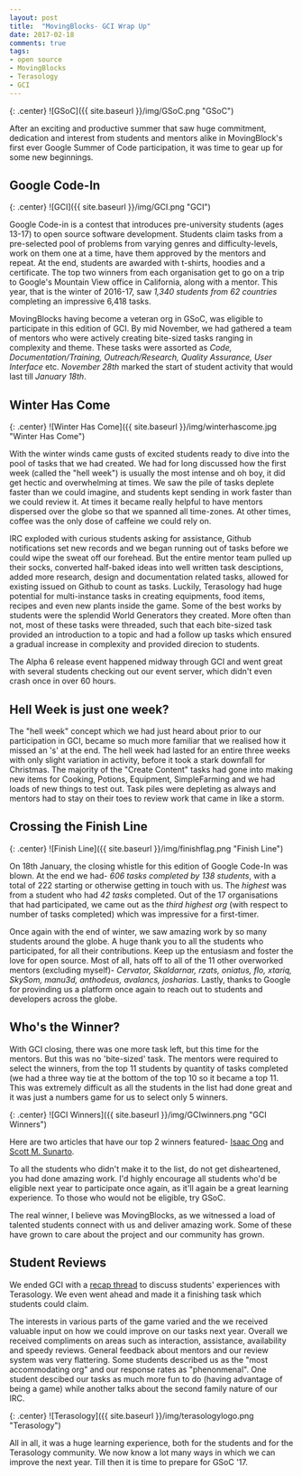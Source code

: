 ```yaml
---
layout: post
title:  "MovingBlocks- GCI Wrap Up"
date: 2017-02-18
comments: true
tags:
- open source
- MovingBlocks
- Terasology
- GCI
---
```


{: .center}
![GSoC]({{ site.baseurl }}/img/GSoC.png "GSoC")

After an exciting and productive summer that saw huge commitment, dedication and interest from students and mentors alike in MovingBlock's first ever Google Summer of Code participation, it was time to gear up for some new beginnings.

## Google Code-In

{: .center}
![GCI]({{ site.baseurl }}/img/GCI.png "GCI")

Google Code-in is a contest that introduces pre-university students (ages 13-17) to open source software development. Students claim tasks from a pre-selected pool of problems from varying genres and difficulty-levels, work on them one at a time, have them approved by the mentors and repeat. At the end, students are awarded with t-shirts, hoodies and a certificate. The top two winners from each organisation get to go on a trip to Google's Mountain View office in California, along with a mentor. This year, that is the winter of 2016-17, saw *1,340 students from 62 countries* completing an impressive 6,418 tasks.

MovingBlocks having become a veteran org in GSoC, was eligible to participate in this edition of GCI. By mid November, we had gathered a team of mentors who were actively creating bite-sized tasks ranging in complexity and theme. These tasks were assorted as *Code, Documentation/Training, Outreach/Research, Quality Assurance, User Interface* etc. *November 28th* marked the start of student activity that would last till *January 18th*.

## Winter Has Come

{: .center}
![Winter Has Come]({{ site.baseurl }}/img/winterhascome.jpg "Winter Has Come")

With the winter winds came gusts of excited students ready to dive into the pool of tasks that we had created. We had for long discussed how the first week (called the "hell week") is usually the most intense and oh boy, it did get hectic and overwhelming at times. We saw the pile of tasks deplete faster than we could imagine, and students kept sending in work faster than we could review it. At times it became really helpful to have mentors dispersed over the globe so that we spanned all time-zones. At other times, coffee was the only dose of caffeine we could rely on.

IRC exploded with curious students asking for assistance, Github notifications set new records and we began running out of tasks before we could wipe the sweat off our forehead. But the entire mentor team pulled up their socks, converted half-baked ideas into well written task desciptions, added more research, design and documentation related tasks, allowed for existing issued on Github to count as tasks. Luckily, Terasology had huge potential for multi-instance tasks in creating equipments, food items, recipes and even new plants inside the game. Some of the best works by students were the splendid World Generators they created. More often than not, most of these tasks were threaded, such that each bite-sized task provided an introduction to a topic and had a follow up tasks which ensured a gradual increase in complexity and provided direcion to students.

The Alpha 6 release event happened midway through GCI and went great with several students checking out our event server, which didn't even crash once in over 60 hours.

## Hell Week is just one week?

The "hell week" concept which we had just heard about prior to our participation in GCI, became so much more familiar that we realised how it missed an 's' at the end. The hell week had lasted for an entire three weeks with only slight variation in activity, before it took a stark downfall for Christmas. The majority of the "Create Content" tasks had gone into making new items for Cooking, Potions, Equipment, SimpleFarming and we had loads of new things to test out. Task piles were depleting as always and mentors had to stay on their toes to review work that came in like a storm.

## Crossing the Finish Line

{: .center}
![Finish Line]({{ site.baseurl }}/img/finishflag.png "Finish Line")

On 18th January, the closing whistle for this edition of Google Code-In was blown. At the end we had- *606 tasks completed by 138 students*, with a total of 222 starting or otherwise getting in touch with us. The *highest* was from a student who had *42 tasks* completed. Out of the 17 organisations that had participated, we came out as the *third highest org* (with respect to number of tasks completed) which was impressive for a first-timer.

Once again with the end of winter, we saw amazing work by so many students around the globe. A huge thank you to all the students who participated, for all their contributions. Keep up the entusiasm and foster the love for open source. Most of all, hats off to all of the 11 other overworked mentors (excluding myself)- *Cervator, Skaldarnar, rzats, oniatus, flo, xtariq, SkySom, manu3d, anthodeus, avalancs, josharias*. Lastly, thanks to Google for provinding us a platform once again to reach out to students and developers across the globe.

## Who's the Winner?

With GCI closing, there was one more task left, but this time for the mentors. But this was no 'bite-sized' task. The mentors were required to select the winners, from the top 11 students by quantity of tasks completed (we had a three way tie at the bottom of the top 10 so it became a top 11. This was extremely difficult as all the students in the list had done great and it was just a numbers game for us to select only 5 winners.

{: .center}
![GCI Winners]({{ site.baseurl }}/img/GCIwinners.png "GCI Winners")

Here are two articles that have our top 2 winners featured- [Isaac Ong](http://www.straitstimes.com/singapore/education/third-time-lucky-for-student-in-googles-coding-competition) and [Scott M. Sunarto](http://www.thejakartapost.com/life/2017/02/04/three-indonesian-students-win-google-open-source-competition.html).

To all the students who didn't make it to the list, do not get disheartened, you had done amazing work. I'd highly encourage all students who'd be eligible next year to participate once again, as it'll again be a great learning experience. To those who would not be eligible, try GSoC.

The real winner, I believe was MovingBlocks, as we witnessed a load of talented students connect with us and deliver amazing work. Some of these have grown to care about the project and our community has grown.

## Student Reviews

We ended GCI with a [recap thread](http://forum.terasology.org/threads/google-code-in-2016-recap-thread.1752/) to discuss students' experiences with Terasology. We even went ahead and made it a finishing task which students could claim.

The interests in various parts of the game varied and the we received valuable input on how we could improve on our tasks next year. Overall we received compliments on areas such as interaction, assistance, availability and speedy reviews. General feedback about mentors and our review system was very flattering. Some students described us as the "most accommodating org" and our response rates as "phenonmenal". One student descibed our tasks as much more fun to do (having advantage of being a game) while another talks about the second family nature of our IRC.

{: .center}
![Terasology]({{ site.baseurl }}/img/terasologylogo.png "Terasology")

All in all, it was a huge learning experience, both for the students and for the Terasology community. We now know a lot many ways in which we can improve the next year. Till then it is time to prepare for GSoC '17.


